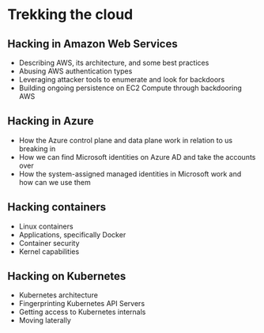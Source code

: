 # Trekking the cloud

## Hacking in Amazon Web Services

* Describing AWS, its architecture, and some best practices
* Abusing AWS authentication types
* Leveraging attacker tools to enumerate and look for backdoors
* Building ongoing persistence on EC2 Compute through backdooring AWS

## Hacking in Azure

* How the Azure control plane and data plane work in relation to us breaking in
* How we can find Microsoft identities on Azure AD and take the accounts over
* How the system-assigned managed identities in Microsoft work and how can we use them

## Hacking containers

* Linux containers
* Applications, specifically Docker
* Container security
* Kernel capabilities

## Hacking on Kubernetes

* Kubernetes architecture
* Fingerprinting Kubernetes API Servers
* Getting access to Kubernetes internals
* Moving laterally